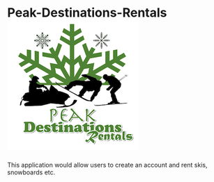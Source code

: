 # Peak-Destinations-Rentals                  ![GitHub Logo](/public/assets/images/gif/demo_icon1.gif)               
This application would allow users to create an account and rent skis, snowboards etc. 

